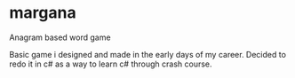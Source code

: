 margana
=======

Anagram based word game

Basic game i designed and made in the early days of my career. Decided to redo it in c# as a way to learn c# through crash course. 
